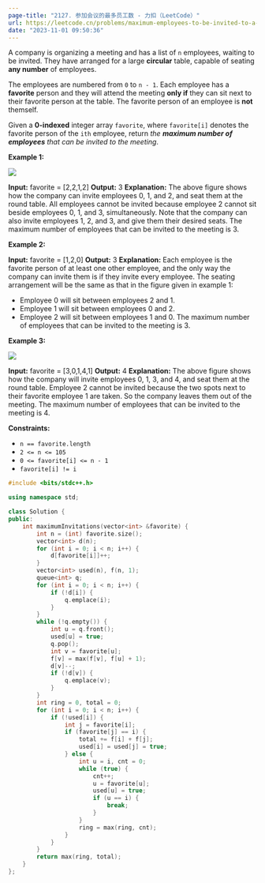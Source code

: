 ```yaml
---
page-title: "2127. 参加会议的最多员工数 - 力扣（LeetCode）"
url: https://leetcode.cn/problems/maximum-employees-to-be-invited-to-a-meeting/description/?envType=daily-question&envId=2023-11-01
date: "2023-11-01 09:50:36"
---
```

A company is organizing a meeting and has a list of `n` employees, waiting to be invited. They have arranged for a large **circular** table, capable of seating **any number** of employees.

The employees are numbered from `0` to `n - 1`. Each employee has a **favorite** person and they will attend the meeting **only if** they can sit next to their favorite person at the table. The favorite person of an employee is **not** themself.

Given a **0-indexed** integer array `favorite`, where `favorite[i]` denotes the favorite person of the `ith` employee, return *the **maximum number of employees** that can be invited to the meeting*.

**Example 1:**

![](https://assets.leetcode.com/uploads/2021/12/14/ex1.png)

**Input:** favorite = \[2,2,1,2\]
**Output:** 3
**Explanation:**
The above figure shows how the company can invite employees 0, 1, and 2, and seat them at the round table.
All employees cannot be invited because employee 2 cannot sit beside employees 0, 1, and 3, simultaneously.
Note that the company can also invite employees 1, 2, and 3, and give them their desired seats.
The maximum number of employees that can be invited to the meeting is 3. 

**Example 2:**

**Input:** favorite = \[1,2,0\]
**Output:** 3
**Explanation:** 
Each employee is the favorite person of at least one other employee, and the only way the company can invite them is if they invite every employee.
The seating arrangement will be the same as that in the figure given in example 1:
- Employee 0 will sit between employees 2 and 1.
- Employee 1 will sit between employees 0 and 2.
- Employee 2 will sit between employees 1 and 0.
The maximum number of employees that can be invited to the meeting is 3.

**Example 3:**

![](https://assets.leetcode.com/uploads/2021/12/14/ex2.png)

**Input:** favorite = \[3,0,1,4,1\]
**Output:** 4
**Explanation:**
The above figure shows how the company will invite employees 0, 1, 3, and 4, and seat them at the round table.
Employee 2 cannot be invited because the two spots next to their favorite employee 1 are taken.
So the company leaves them out of the meeting.
The maximum number of employees that can be invited to the meeting is 4.

**Constraints:**

-   `n == favorite.length`
-   `2 <= n <= 105`
-   `0 <= favorite[i] <= n - 1`
-   `favorite[i] != i`

```cpp
#include <bits/stdc++.h>

using namespace std;

class Solution {
public:
    int maximumInvitations(vector<int> &favorite) {
        int n = (int) favorite.size();
        vector<int> d(n);
        for (int i = 0; i < n; i++) {
            d[favorite[i]]++;
        }
        vector<int> used(n), f(n, 1);
        queue<int> q;
        for (int i = 0; i < n; i++) {
            if (!d[i]) {
                q.emplace(i);
            }
        }
        while (!q.empty()) {
            int u = q.front();
            used[u] = true;
            q.pop();
            int v = favorite[u];
            f[v] = max(f[v], f[u] + 1);
            d[v]--;
            if (!d[v]) {
                q.emplace(v);
            }
        }
        int ring = 0, total = 0;
        for (int i = 0; i < n; i++) {
            if (!used[i]) {
                int j = favorite[i];
                if (favorite[j] == i) {
                    total += f[i] + f[j];
                    used[i] = used[j] = true;
                } else {
                    int u = i, cnt = 0;
                    while (true) {
                        cnt++;
                        u = favorite[u];
                        used[u] = true;
                        if (u == i) {
                            break;
                        }
                    }
                    ring = max(ring, cnt);
                }
            }
        }
        return max(ring, total);
    }
};
```